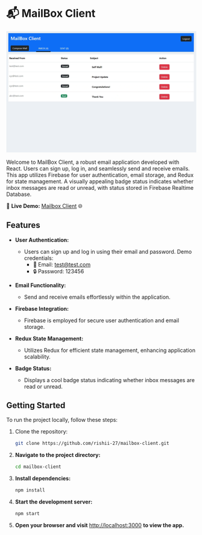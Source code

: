 # 📬 MailBox Client

![MailBox Preview](src/assets/preview.gif)

Welcome to MailBox Client, a robust email application developed with React. Users can sign up, log in, and seamlessly send and receive emails. This app utilizes Firebase for user authentication, email storage, and Redux for state management. A visually appealing badge status indicates whether inbox messages are read or unread, with status stored in Firebase Realtime Database.

🚀 **Live Demo:** [Mailbox Client](https://mailboxx-client.netlify.app/) 🌐

## Features

- **User Authentication:**
  - Users can sign up and log in using their email and password. Demo credentials:
    - 📧 Email: test@test.com
    - 🔒 Password: 123456

- **Email Functionality:**
  - Send and receive emails effortlessly within the application.

- **Firebase Integration:**
  - Firebase is employed for secure user authentication and email storage.

- **Redux State Management:**
  - Utilizes Redux for efficient state management, enhancing application scalability.

- **Badge Status:**
  - Displays a cool badge status indicating whether inbox messages are read or unread.

## Getting Started

To run the project locally, follow these steps:

1. Clone the repository:
   ```bash
   git clone https://github.com/rishii-27/mailbox-client.git

2. **Navigate to the project directory:**

    ```bash
    cd mailbox-client
    ```

3. **Install dependencies:**

    ```bash
    npm install
    ```

4. **Start the development server:**

    ```bash
    npm start
    ```

5. **Open your browser and visit** [http://localhost:3000](http://localhost:3000) **to view the app.**
